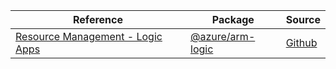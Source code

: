 | Reference | Package | Source |
|---|---|---|
|[Resource Management - Logic Apps](arm-logic-readme)|[@azure/arm-logic](https://www.npmjs.com/package/@azure/arm-logic)|[Github](https://github.com/Azure/azure-sdk-for-js/blob/main/sdk/logic/arm-logic)|
